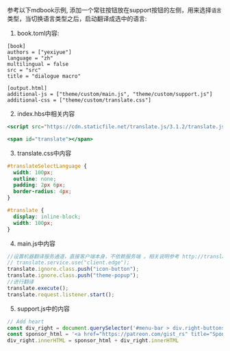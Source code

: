 参考以下mdbook示例, 添加一个常驻按钮放在support按钮的左侧，用来选择`语言`类型，当切换语言类型之后，启动翻译成选中的语言: 
1. book.toml内容:

```
[book]
authors = ["yexiyue"]
language = "zh"
multilingual = false
src = "src"
title = "dialogue macro"

[output.html]
additional-js = ["theme/custom/main.js", "theme/custom/support.js"]
additional-css = ["theme/custom/translate.css"]
```

2. index.hbs中相关内容

```hbs
<script src="https://cdn.staticfile.net/translate.js/3.1.2/translate.js"></script>

<span id="translate"></span>
```

3. translate.css中内容

```css
#translateSelectLanguage {
  width: 100px;
  outline: none;
  padding: 2px 6px;
  border-radius: 4px;
}

#translate {
  display: inline-block;
  width: 100px;
}
```

4. main.js中内容

```js
//设置机器翻译服务通道，直接客户端本身，不依赖服务端 。相关说明参考 http://translate.zvo.cn/43086.html
// translate.service.use("client.edge");
translate.ignore.class.push("icon-button");
translate.ignore.class.push("theme-popup");
//进行翻译
translate.execute();
translate.request.listener.start();
```
 
5. support.js中的内容

```js
// Add heart
const div_right = document.querySelector('#menu-bar > div.right-buttons')
const sponsor_html = '<a href="https://patreon.com/gist_rs" title="Sponsor" aria-label="Sponsor" target="_blank" rel="noopener"><i id="sponsor-button" class="fa fa-heart fa-beat beat-fade"></i></a>'
div_right.innerHTML = sponsor_html + div_right.innerHTML
```
